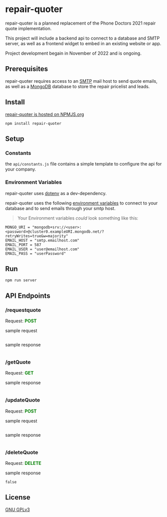 # repair-quoter
repair-quoter is a planned replacement of the Phone Doctors 2021 repair quote implementation. 

This project will include a backend api to connect to a database and SMTP server, as well as a frontend widget to embed in an existing website or app.

Project development begain in November of 2022 and is ongoing.

## Prerequisites

repair-quoter requires access to an [SMTP](https://kinsta.com/blog/gmail-smtp-server/) mail host to send quote emails, as well as a [MongoDB](https://www.mongodb.com/atlas/database) database to store the repair pricelist and leads.
## Install

[repair-quoter is hosted on NPMJS.org](https://www.npmjs.com/package/repair-quoter)
``` 
npm install repair-quoter
```
## Setup

### Constants

the ` api/constants.js ` file contains a simple template to configure the api for your company.

### Environment Variables

repair-quoter uses [dotenv](https://www.npmjs.com/package/dotenv) as a dev-dependency.

repair-quoter uses the following [environment variables](https://devcenter.heroku.com/articles/node-best-practices) to connect to your database and to send emails through your smtp host.


>Your Environment variables *could* look something like this:
```
MONGO_URI = "mongodb+srv://<user>:<password>@cluster0.exampleURI.mongodb.net/?retryWrites=true&w=majority"
EMAIL_HOST = "smtp.emailhost.com"
EMAIL_PORT = 587
EMAIL_USER = "user@emailhost.com"
EMAIL_PASS = "userPassword"
```
## Run

```
npm run server
```
## API Endpoints

### /requestquote
Request: <span style="color:green">**POST**</span>

sample request
```

```
sample response
```

```

### /getQuote
Request: <span style="color:green">**GET**</span>

sample response
```

```

### /updateQuote
Request: <span style="color:green">**POST**</span>

sample request
```

```
sample response
```

```

### /deleteQuote
Request: <span style="color:green">**DELETE**</span>

sample response
```
false
```
## License

[GNU GPLv3](./LICENSE.md)
